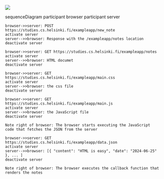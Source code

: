 [![](https://mermaid.ink/img/pako:eNq9VE1v2zAM_SuEzolTBGsPPvS0YsPQLzS51UPByHSsxZZUiUpaBPnvo2O3QFsMaLqtPlmPNN_jM6mt0q4klatI94mspq8GlwHbwoI8HgMbbTxahkVwm0jhbUDAdYf3kSFtfHra4zlcX83mUDP7mE8mkVNpKGY6ZjU10diVySozoQdsfUPo_cTS5s46pr4cajZrZHpm6cD-fSwcA1sONxS9s5FgY7gGrgle1JR6ERqnkY0bhJb0pvafOvh2dlADHdlh6r_PL86hdDq1xP9ZXYvGSvhAgZ2h8hFUpqHPEPjrA_p-4BpnOhjP75F5KX8JglnWDK6C50JzKTQcILJMeQR6IJ3Y2OVrlm5zBEPhI9a1TNg-YXZ1CVVw7f70b70pkVG8eRrh97pzu4VC9twyWS5ULof9wBnpDeNjoUaCSGnqY9Oj6Zfx0cl4elwo2I0gyzL4-fdu9jYOJmlsmgXqFVTJ6m4nex8D2ZJCn7JfIzVSLQUZiVKuqG3HVSgJtoPUEsOqUIXdSR4mdrNHq1XOIdFIBZeWtcorbKKcku8aHC63Ad39BrJmvrw?type=png)](https://mermaid.live/edit#pako:eNq9VE1v2zAM_SuEzolTBGsPPvS0YsPQLzS51UPByHSsxZZUiUpaBPnvo2O3QFsMaLqtPlmPNN_jM6mt0q4klatI94mspq8GlwHbwoI8HgMbbTxahkVwm0jhbUDAdYf3kSFtfHra4zlcX83mUDP7mE8mkVNpKGY6ZjU10diVySozoQdsfUPo_cTS5s46pr4cajZrZHpm6cD-fSwcA1sONxS9s5FgY7gGrgle1JR6ERqnkY0bhJb0pvafOvh2dlADHdlh6r_PL86hdDq1xP9ZXYvGSvhAgZ2h8hFUpqHPEPjrA_p-4BpnOhjP75F5KX8JglnWDK6C50JzKTQcILJMeQR6IJ3Y2OVrlm5zBEPhI9a1TNg-YXZ1CVVw7f70b70pkVG8eRrh97pzu4VC9twyWS5ULof9wBnpDeNjoUaCSGnqY9Oj6Zfx0cl4elwo2I0gyzL4-fdu9jYOJmlsmgXqFVTJ6m4nex8D2ZJCn7JfIzVSLQUZiVKuqG3HVSgJtoPUEsOqUIXdSR4mdrNHq1XOIdFIBZeWtcorbKKcku8aHC63Ad39BrJmvrw)

sequenceDiagram
    participant browser
    participant server

    browser->>server: POST https://studies.cs.helsinki.fi/exampleapp/new_note
    activate server
    server-->>browser: Response with the /exampleapp/notes location
    deactivate server

    browser->>server: GET https://studies.cs.helsinki.fi/exampleapp/notes
    activate server
    server-->>browser: HTML documet
    deactivate server

    browser->>server: GET https://studies.cs.helsinki.fi/exampleapp/main.css
    activate server
    server-->>browser: the css file
    deactivate server

    browser->>server: GET https://studies.cs.helsinki.fi/exampleapp/main.js
    activate server
    server-->>browser: the JavaScript file
    deactivate server

    Note right of browser: The browser starts executing the JavaScript code that fetches the JSON from the server

    browser->>server: GET https://studies.cs.helsinki.fi/exampleapp/data.json
    activate server
    server-->>browser: [{ "content": "HTML is easy", "date": "2024-06-25" }, ... ]
    deactivate server

    Note right of browser: The browser executes the callback function that renders the notes